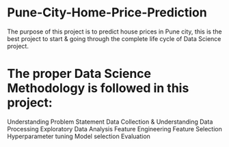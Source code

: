 # Pune-City-Home-Price-Prediction

The purpose of this project is to predict house prices in Pune city, this is the best project to start & going through the complete life cycle of Data Science project.

# The proper Data Science Methodology is followed in this project:

Understanding Problem Statement
Data Collection & Understanding
Data Processing
Exploratory Data Analysis
Feature Engineering
Feature Selection
Hyperparameter tuning
Model selection
Evaluation




